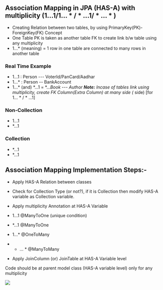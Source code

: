 
## Association Mapping in JPA (HAS-A) with multiplicity (1...1/1... * / * ...1/ * ... * )

* Creating Relation between two tables, by using PrimaryKey(PK)-ForeignKey(FK) Concept
* One Table PK is taken as another table FK to create link b/w table using any multiplicity
* 1...* (meaning) = 1 row in one table are connected to many rows in another table
### Real Time Example
* 1...1 : Person --- VoterId/PanCard/Aadhar
* 1...* : Person -- BankAccount
* 1...* (and) *...1 = *...*Book --- Author
**Note:**
Incase of tables link using multiplicity, create FK Column(Extra Column)
   at many side (* side)  [for 1...  *  / * ...1]
### Non-Collection	
* 1...1 
* *...1                                     
### Collection	
* *...1  
* *...1      

## Association Mapping Implementation Steps:-

*  Apply HAS-A Relation between classes
*  Check for Collection Type (or not?), 
    if it is Collection then modify HAS-A variable as Collection variable.
*  Apply multiplicity Annotation at HAS-A Variable
*    1...1     @ManyToOne  (unique condition)
*    *...1     @ManyToOne
*    1...*     @OneToMany
*    * ... *     @ManyToMany

*  Apply JoinColumn (or) JoinTable at HAS-A Variable level
           
Code should be at parent model class (HAS-A variable level) only for any multiplicity

![](https://i.postimg.cc/m2G118cK/Spring-Boot7-AM-16102020.png)                                                                    
